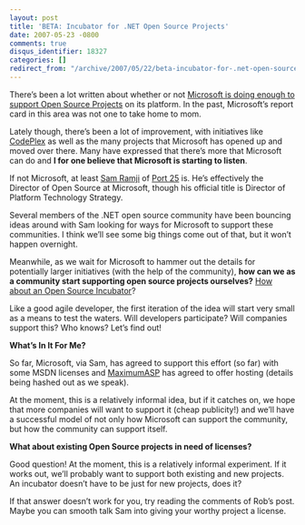 ```yaml
---
layout: post
title: 'BETA: Incubator for .NET Open Source Projects'
date: 2007-05-23 -0800
comments: true
disqus_identifier: 18327
categories: []
redirect_from: "/archive/2007/05/22/beta-incubator-for-.net-open-source-projects.aspx/"
---
```


There’s been a lot written about whether or not [Microsoft is doing
enough to support Open Source
Projects](http://blog.davestechshop.net/archive/2006/09/16/MicrosoftShouldSupportOpenSource.aspx?Pending=true "Microsoft Should Financially Support Open Source Projects")
on its platform. In the past, Microsoft’s report card in this area was
not one to take home to mom.

Lately though, there’s been a lot of improvement, with initiatives like
[CodePlex](http://codeplex.com/ "CodePlex") as well as the many projects
that Microsoft has opened up and moved over there. Many have expressed
that there’s more that Microsoft can do and **I for one believe that
Microsoft is starting to listen**.

If not Microsoft, at least [Sam
Ramji](http://samus.typepad.com/ "Sam Ramji") of [Port
25](http://port25.technet.com/ "Port25") is. He’s effectively the
Director of Open Source at Microsoft, though his official title is
Director of Platform Technology Strategy.

Several members of the .NET open source community have been bouncing
ideas around with Sam looking for ways for Microsoft to support these
communities. I think we’ll see some big things come out of that, but it
won’t happen overnight.

Meanwhile, as we wait for Microsoft to hammer out the details for
potentially larger initiatives (with the help of the community), **how
can we as a community start supporting open source projects ourselves?**
[How about an Open Source
Incubator](http://blog.wekeroad.com/archive/2007/05/22/Needed-An-Open-Source-Rock-Star.aspx "Open Source Incubator")?

Like a good agile developer, the first iteration of the idea will start
very small as a means to test the waters. Will developers participate?
Will companies support this? Who knows? Let’s find out!

**What’s In It For Me?**

So far, Microsoft, via Sam, has agreed to support this effort (so far)
with some MSDN licenses and
[MaximumASP](http://www.maximumasp.com/ "MaximumASP") has agreed to
offer hosting (details being hashed out as we speak).

At the moment, this is a relatively informal idea, but if it catches on,
we hope that more companies will want to support it (cheap publicity!)
and we’ll have a successful model of not only how Microsoft can support
the community, but how the community can support itself.

**What about existing Open Source projects in need of licenses?**

Good question! At the moment, this is a relatively informal experiment.
If it works out, we’ll probably want to support both existing and new
projects. An incubator doesn’t have to be just for new projects, does
it?

If that answer doesn’t work for you, try reading the comments of Rob’s
post. Maybe you can smooth talk Sam into giving your worthy project a
license.

